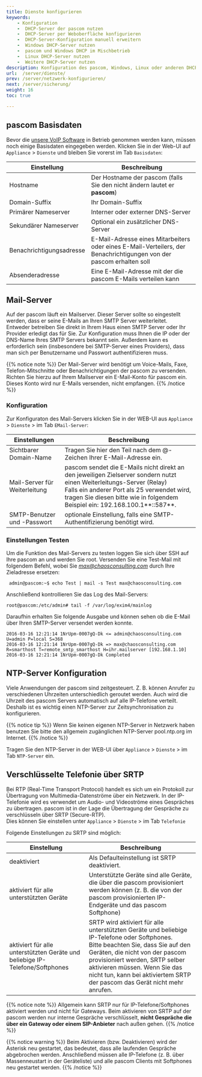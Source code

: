 ```yaml
---
title: Dienste konfigurieren
keywords:
    - Konfiguration
    -  DHCP-Server der pascom nutzen
    -  DHCP-Server per Weboberfläche konfigurieren
    -  DHCP-Server-Konfiguration manuell erweitern
    -  Windows DHCP-Server nutzen
    -  pascom und Windows DHCP im Mischbetrieb
    -  Linux DHCP-Server nutzen
    -  Weitere DHCP-Server nutzen
description: Konfiguration des pascom, Windows, Linux oder anderen DHCP-Servern zur Verteilung von IP-Adresse und Konfigurationsserver an die IP-Telefone
url:  /server/dienste/
prev: /server/netzwerk-konfigurieren/
next: /server/sicherung/
weight: 16
toc: true

---
```


## pascom Basisdaten

Bevor die [unsere VoIP Software](https://www.pascom.net/de/mobydick-voip/ "pascom VoIP Software") in Betrieb genommen werden kann, müssen noch einige Basisdaten eingegeben werden. Klicken Sie in der Web-UI auf `Appliance` > `Dienste` und bleiben Sie vorerst im Tab `Basisdaten`:

|Einstellung|Beschreibung|
|---|---|
|Hostname|Der Hostname der pascom (falls Sie den nicht ändern lautet er **pascom**)|
|Domain-Suffix|Ihr Domain-Suffix|
|Primärer Nameserver|Interner oder externer DNS-Server|
|Sekundärer Nameserver|Optional ein zusätzlicher DNS-Server|
|Benachrichtigungsadresse|E-Mail-Adresse eines Mitarbeiters oder eines E-Mail-Verteilers, der Benachrichtigungen von der pascom erhalten soll|
|Absenderadresse|Eine E-Mail-Adresse mit der die pascom E-Mails verteilen kann|


## Mail-Server

Auf der pascom läuft ein Mailserver. Dieser Server sollte so eingestellt werden, dass er seine E-Mails an Ihren SMTP Server weiterleitet.  
Entweder betreiben Sie direkt in Ihrem Haus einen SMTP Server oder Ihr Provider erledigt das für Sie. Zur Konfiguration muss Ihnen die IP oder der DNS-Name Ihres SMTP Servers bekannt sein. Außerdem kann es erforderlich sein (insbesondere bei SMTP-Server eines Providers), dass man sich per Benutzername und Passwort authentifizieren muss.

{{% notice note %}}
Der Mail-Server wird benötigt um Voice-Mails, Faxe, Telefon-Mitschnitte oder Benachrichtigungen der pascom zu versenden.  
Richten Sie hierzu auf Ihrem Mailserver ein E-Mail-Konto für pascom ein. Dieses Konto wird nur E-Mails versenden, nicht empfangen.
{{% /notice %}}

### Konfiguration

Zur Konfiguraton des Mail-Servers klicken Sie in der WEB-UI aus `Appliance` > `Dienste` > im Tab `EMail-Server`:

|Einstellungen|Beschreibung|
|---|---|
|Sichtbarer Domain-Name|Tragen Sie hier den Teil nach dem @-Zeichen Ihrer E-Mail-Adresse ein.|
|Mail-Server für Weiterleitung|pascom sendet die E-Mails nicht direkt an den jeweiligen Zielserver sondern nutzt einen Weiterleitungs-Server (Relay) <br>Falls ein anderer Port als 25 verwendet wird, tragen Sie diesen bitte wie in folgendem Beispiel ein: 192.168.100.1**::587**.|
|SMTP-Benutzer und -Passwort|optionale Einstellung, falls eine SMTP-Authentifizierung benötigt wird.|

### Einstellungen Testen

Um die Funktion des Mail-Servers zu testen loggen Sie sich über SSH auf Ihre pascom an und werden Sie root. Versenden Sie eine Test-Mail mit folgendem Befehl, wobei Sie *max@chaosconsulting.com* durch Ihre Zieladresse ersetzen:

     admin@pascom:~$ echo Test | mail -s Test max@chaosconsulting.com

Anschließend kontrollieren Sie das Log des Mail-Servers:

    root@pascom:/etc/admin# tail -f /var/log/exim4/mainlog

Daraufhin erhalten Sie folgende Ausgabe und können sehen ob die E-Mail über Ihren SMTP-Server versendet werden konnte.

    2016-03-16 12:21:14 1NrUpm-0007gQ-Dk <= admin@chaosconsulting.com U=admin P=local S=368
    2016-03-16 12:21:14 1NrUpm-0007gQ-Dk => max@chaosconsulting.com R=smarthost T=remote_smtp_smarthost H=ihr.mailserver [192.168.1.10]
    2016-03-16 12:21:14 1NrUpm-0007gQ-Dk Completed


## NTP-Server Konfiguration

Viele Anwendungen der pascom sind zeitgesteuert. Z. B. können Anrufer zu verschiedenen Uhrzeiten unterschiedlich geroutet werden. Auch wird die Uhrzeit des pascom Servers automatisch auf alle IP-Telefone verteilt. Deshalb ist es wichtig einen NTP-Server zur Zeitsynchronisation zu konfigurieren.

{{% notice tip %}}
Wenn Sie keinen eigenen NTP-Server in Netzwerk haben benutzen Sie bitte den allgemein zugänglichen NTP-Server pool.ntp.org im Internet.
{{% /notice %}}

Tragen Sie den NTP-Server in der WEB-UI über `Appliance` > `Dienste` > im Tab `NTP-Server` ein.


## Verschlüsselte Telefonie über SRTP

Bei RTP (Real-Time Transport Protocol) handelt es sich um ein Protokoll  zur Übertragung von Multimedia-Datenströme über ein Netzwerk. In der IP-Telefonie wird es verwendet um Audio- und Videoströme eines Gespräches zu übertragen. pascom ist in der Lage die Übertragung der Gespräche zu verschlüsseln über SRTP (Secure-RTP).  
Dies können Sie einstellen unter `Appliance` > `Dienste` > im Tab `Telefonie`

Folgende Einstellungen zu SRTP sind möglich:

|Einstellung|Beschreibung|
|----|---|
|deaktiviert|Als Defaulteinstellung ist SRTP deaktiviert.|
|aktiviert für alle unterstützten Geräte	|Unterstützte Geräte sind alle Geräte, die über die pascom provisioniert werden können (z. B. die von der pascom provisionierten IP-Endgeräte und das pascom Softphone)|
|aktiviert für alle unterstützten Geräte und beliebige IP-Telefone/Softphones	|SRTP wird aktiviert für alle unterstützten Geräte und beliebige IP-Telefone oder Softphones.<br/>Bitte beachten Sie, dass Sie auf den Geräten, die nicht von der pascom provisioniert werden, SRTP selber aktivieren müssen. Wenn Sie das nicht tun, kann bei aktiviertem SRTP der pascom das Gerät nicht mehr anrufen.|

{{% notice note %}}
Allgemein kann SRTP nur für IP-Telefone/Softphones aktiviert werden und nicht für Gateways. Beim aktivieren von SRTP auf der pascom werden nur interne Gespräche verschlüsselt, **nicht Gespräche die über ein Gateway oder einem SIP-Anbieter** nach außen gehen.
{{% /notice %}}

{{% notice warning %}}
Beim Aktivieren (bzw. Deaktivieren) wird der Asterisk neu gestartet, das bedeutet, dass alle laufenden Gespräche abgebrochen werden. Anschließend müssen alle IP-Telefone (z. B. über Massenneustart in der Geräteliste) und alle pascom Clients mit Softphones neu gestartet werden.
{{% /notice %}}
